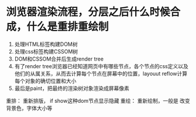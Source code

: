 浏览器渲染流程，分层之后什么时候合成，什么是重排重绘制
=======


1. 处理HTML标签构建DOM树
2. 处理css标签构建CSSOM树
3. DOM和CSSOM合并后生成render tree
4. 有了render tree浏览器已经知道网页中有哪些节点，各个节点的css定义以及他们的从属关系，从而去计算每个节点在屏幕中的位置，layouut reflow计算每个对象的确切位置和大小
5. 最后是paint，把最终的渲染树对象渲染成屏幕像素



重排： 重新排版， if show这种dom节点显示隐藏
重绘： 重新绘制，一般是 改变背景色，字体大小等


